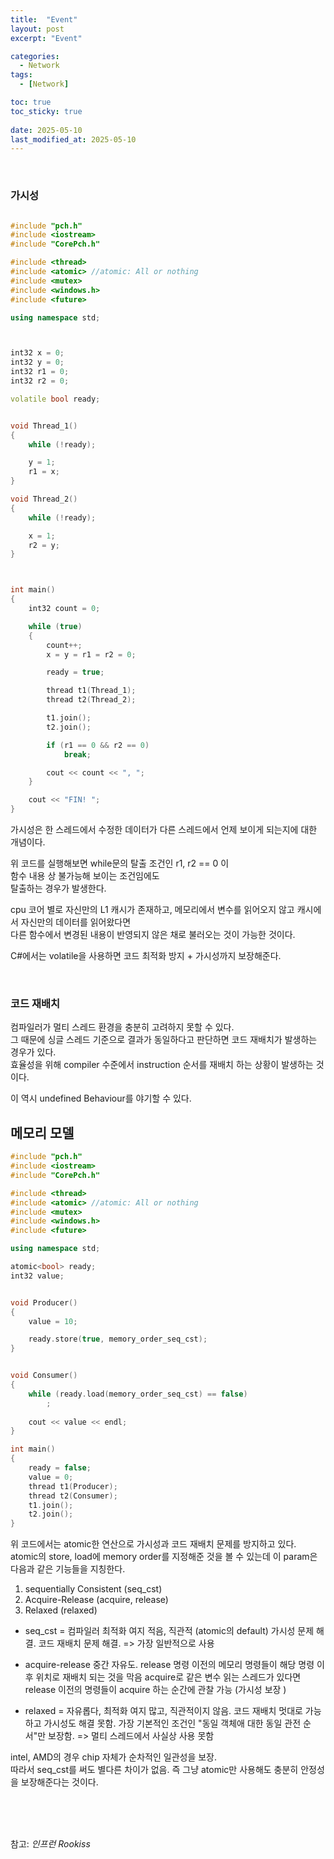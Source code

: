 ```yaml
---
title:  "Event"
layout: post
excerpt: "Event"

categories:
  - Network
tags:
  - [Network]

toc: true
toc_sticky: true
 
date: 2025-05-10
last_modified_at: 2025-05-10
---
```


<br>

### 가시성



```cpp

#include "pch.h"
#include <iostream>
#include "CorePch.h"

#include <thread>
#include <atomic> //atomic: All or nothing
#include <mutex>
#include <windows.h>
#include <future>

using namespace std;



int32 x = 0;
int32 y = 0;
int32 r1 = 0;
int32 r2 = 0;

volatile bool ready;


void Thread_1()
{
	while (!ready);

	y = 1;
	r1 = x;
}

void Thread_2()
{
	while (!ready);

	x = 1;
	r2 = y;
}



int main()
{    
	int32 count = 0;

	while (true)
	{
		count++;
		x = y = r1 = r2 = 0;

		ready = true;

		thread t1(Thread_1);
		thread t2(Thread_2);

		t1.join();
		t2.join();

		if (r1 == 0 && r2 == 0)
			break;

		cout << count << ", ";
	}

	cout << "FIN! ";
}


```
가시성은 한 스레드에서 수정한 데이터가 다른 스레드에서 언제 보이게 되는지에 대한 개념이다.  

위 코드를 실행해보면 while문의 탈출 조건인 r1, r2 == 0 이   
함수 내용 상 불가능해 보이는 조건임에도   
탈출하는 경우가 발생한다.

cpu 코어 별로 자신만의 L1 캐시가 존재하고, 메모리에서 변수를 읽어오지 않고 캐시에서 자신만의 데이터를 읽어왔다면  
다른 함수에서 변경된 내용이 반영되지 않은 채로 불러오는 것이 가능한 것이다.  

C#에서는 volatile을 사용하면 코드 최적화 방지 + 가시성까지 보장해준다.  

<br>

### 코드 재배치

컴파일러가 멀티 스레드 환경을 충분히 고려하지 못할 수 있다.        
그 때문에 싱글 스레드 기준으로 결과가 동일하다고 판단하면 코드 재배치가 발생하는 경우가 있다.  
효율성을 위해 compiler 수준에서 instruction 순서를 재배치 하는 상황이 발생하는 것이다.  

이 역시 undefined Behaviour를 야기할 수 있다.  


## 메모리 모델 


```cpp
#include "pch.h"
#include <iostream>
#include "CorePch.h"

#include <thread>
#include <atomic> //atomic: All or nothing
#include <mutex>
#include <windows.h>
#include <future>

using namespace std;

atomic<bool> ready;
int32 value;


void Producer()
{
	value = 10;

	ready.store(true, memory_order_seq_cst);
}


void Consumer()
{
	while (ready.load(memory_order_seq_cst) == false)
		;
	
	cout << value << endl;
}

int main()
{
	ready = false;
	value = 0;
	thread t1(Producer);
	thread t2(Consumer);
	t1.join();
	t2.join();
}

```
위 코드에서는 atomic한 연산으로 가시성과 코드 재배치 문제를 방지하고 있다.  
atomic의 store, load에 memory order를 지정해준 것을 볼 수 있는데 이 param은 다음과 같은 기능들을 지칭한다.  

1. sequentially Consistent (seq_cst)
2. Acquire-Release (acquire, release)
3. Relaxed (relaxed)

- seq_cst = 컴파일러 최적화 여지 적음, 직관적 (atomic의 default)
	가시성 문제 해결. 코드 재배치 문제 해결.
	=> 가장 일반적으로 사용

- acquire-release
	중간 자유도.
	release 명령 이전의 메모리 명령들이 해당 명령 이후 위치로 재배치 되는 것을 막음
	acquire로 같은 변수 읽는 스레드가 있다면
	release 이전의 명령들이 acquire 하는 순간에 관찰 가능 (가시성 보장 )

- relaxed = 자유롭다, 최적화 여지 많고, 직관적이지 않음.
	코드 재배치 멋대로 가능하고 가시성도 해결 못함.
	가장 기본적인 조건인 "동일 객체애 대한 동일 관전 순서"만 보장함.
	=> 멀티 스레드에서 사실상 사용 못함

intel, AMD의 경우 chip 자체가 순차적인 일관성을 보장.  
따라서 seq_cst를 써도 별다른 차이가 없음. 즉 그냥 atomic만 사용해도 충분히 안정성을 보장해준다는 것이다.  



<br>
<br>
<br>

참고: _인프런 Rookiss_